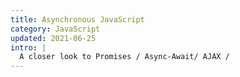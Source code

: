```yaml
---
title: Asynchronous JavaScript
category: JavaScript
updated: 2021-06-25
intro: |
  A closer look to Promises / Async-Await/ AJAX /
---
```


